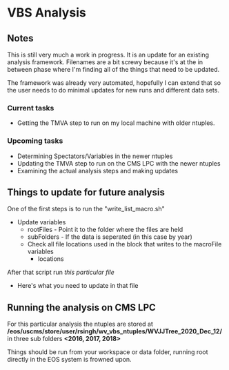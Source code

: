 # VBS Analysis
## Notes
This is still very much a work in progress. It is an update for an existing analysis framework. Filenames are a bit screwy because it's at the in between phase where I'm finding all of the things that need to be updated.

The framework was already very automated, hopefully I can extend that so the user needs to do minimal updates for new runs and different data sets.

### Current tasks
   * Getting the TMVA step to run on my local machine with older ntuples.
   
### Upcoming tasks
   * Determining Spectators/Variables in the newer ntuples
   * Updating the TMVA step to run on the CMS LPC with the newer ntuples
   * Examining the actual analysis steps and making updates

## Things to update for future analysis
One of the first steps is to run the "write_list_macro.sh"

   * Update variables
        * rootFiles - Point it to the folder where the files are held
        * subFolders - If the data is seperated (in this case by year)
        * Check all file locations used in the block that writes to the macroFile variables
            * locations

After that script run *this particular file*

   * Here's what you need to update in that file
   
## Running the analysis on CMS LPC
For this particular analysis the ntuples are stored at **/eos/uscms/store/user/rsingh/wv_vbs_ntuples/WVJJTree_2020_Dec_12/** in three sub folders **<2016, 2017, 2018>**

Things should be run from your workspace or data folder, running root directly in the EOS system is frowned upon.
